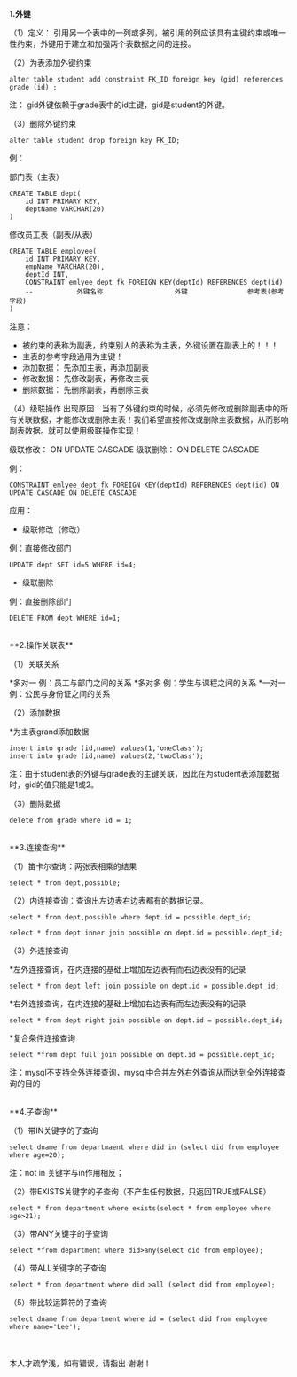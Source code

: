 **1.外键**

（1）定义：
引用另一个表中的一列或多列，被引用的列应该具有主键约束或唯一性约束，外键用于建立和加强两个表数据之间的连接。

（2）为表添加外键约束

```
alter table student add constraint FK_ID foreign key (gid) references grade (id) ;
```
注： gid外键依赖于grade表中的id主键，gid是student的外键。

（3）删除外键约束

```
alter table student drop foreign key FK_ID;
```

例：

部门表（主表）
```
CREATE TABLE dept(
	id INT PRIMARY KEY,
	deptName VARCHAR(20)
)
```

修改员工表（副表/从表）

```
CREATE TABLE employee(
	id INT PRIMARY KEY,
	empName VARCHAR(20),
	deptId INT,
	CONSTRAINT emlyee_dept_fk FOREIGN KEY(deptId) REFERENCES dept(id)
	--           外键名称                  外键               参考表(参考字段)
)
```
 注意：

* 被约束的表称为副表，约束别人的表称为主表，外键设置在副表上的！！！
* 主表的参考字段通用为主键！
* 添加数据： 先添加主表，再添加副表
* 修改数据： 先修改副表，再修改主表
* 删除数据： 先删除副表，再删除主表

（4）级联操作
出现原因：当有了外键约束的时候，必须先修改或删除副表中的所有关联数据，才能修改或删除主表！我们希望直接修改或删除主表数据，从而影响副表数据。就可以使用级联操作实现！

级联修改： ON UPDATE CASCADE
级联删除： ON DELETE CASCADE

例：

```
CONSTRAINT emlyee_dept_fk FOREIGN KEY(deptId) REFERENCES dept(id) ON UPDATE CASCADE ON DELETE CASCADE
```

应用：

* 级联修改（修改）

例：直接修改部门

```
UPDATE dept SET id=5 WHERE id=4;
```

* 级联删除

例：直接删除部门 

```
DELETE FROM dept WHERE id=1;

```

<br/>
**2.操作关联表**

（1）关联关系

*多对一  例：员工与部门之间的关系
*多对多  例：学生与课程之间的关系
*一对一  例：公民与身份证之间的关系

（2）添加数据

*为主表grand添加数据

```
insert into grade (id,name) values(1,'oneClass');
insert into grade (id,name) values(2,'twoClass');
```
注：由于student表的外键与grade表的主键关联，因此在为student表添加数据时，gid的值只能是1或2。

（3）删除数据

```
delete from grade where id = 1;
```
<br/>
**3.连接查询**

（1）笛卡尔查询：两张表相乘的结果

```
select * from dept,possible;
```
（2）内连接查询：查询出左边表右边表都有的数据记录。

```
select * from dept,possible where dept.id = possible.dept_id;

select * from dept inner join possible on dept.id = possible.dept_id;
```

（3）外连接查询

*左外连接查询，在内连接的基础上增加左边表有而右边表没有的记录
```
select * from dept left join possible on dept.id = possible.dept_id;
```

*右外连接查询，在内连接的基础上增加右边表有而左边表没有的记录

```
select * from dept right join possible on dept.id = possible.dept_id;
```
*复合条件连接查询

```
select *from dept full join possible on dept.id = possible.dept_id;

```

注：mysql不支持全外连接查询，mysql中合并左外右外查询从而达到全外连接查询的目的

<br/>
**4.子查询**

（1）带IN关键字的子查询

```
select dname from departmaent where did in (select did from employee where age=20);
```

注：not in 关键字与in作用相反；

（2）带EXISTS关键字的子查询（不产生任何数据，只返回TRUE或FALSE）

```
select * from department where exists(select * from employee where age>21);
```
（3）带ANY关键字的子查询

```
select *from department where did>any(select did from employee);
```

（4）带ALL关键字的子查询

```
select * from department where did >all (select did from employee);
```

（5）带比较运算符的子查询

```
select dname from department where id = (select did from employee where name='Lee');
```

<br/>
<br/>
本人才疏学浅，如有错误，请指出 
谢谢！